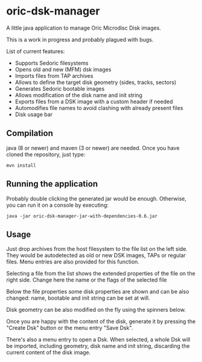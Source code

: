 # oric-dsk-manager

A little java application to manage Oric Microdisc Disk images. 

This is a work in progress and probably plagued with bugs.

List of current features:
- Supports Sedoric filesystems
- Opens old and new (MFM) dsk images
- Imports files from TAP archives
- Allows to define the target disk geometry (sides, tracks, sectors)
- Generates Sedoric bootable images
- Allows modification of the disk name and init string
- Exports files from a DSK image with a custom header if needed
- Automodifies file names to avoid clashing with already present files
- Disk usage bar

## Compilation
java (8 or newer) and maven (3 or newer) are needed. Once you have cloned the repository, just type:

    mvn install
    
## Running the application
Probably double clicking the generated jar would be enough. Otherwise, you can run it on a console by executing:

    java -jar oric-dsk-manager-jar-with-dependencies-0.6.jar
    
## Usage
Just drop archives from the host filesystem to the file list on the left side. They would be autodetected as old or new DSK images, TAPs or regular files. Menu entries are also provided for this function.

Selecting a file from the list shows the extended properties of the file on the right side. Change here the name or the flags of the selected file

Below the file properties some disk properties are shown and can be also changed: name, bootable and init string can be set at will.

Disk geometry can be also modified on the fly using the spinners below.

Once you are happy with the content of the disk, generate it by pressing the "Create Dsk" button or the menu entry "Save Dsk".

There's also a menu entry to open a Dsk. When selected, a whole Dsk will be imported, including geometry, disk name and init string, discarding the current content of the disk image.



